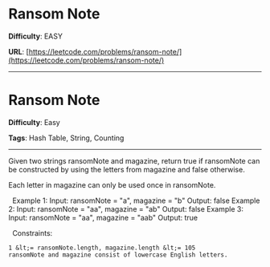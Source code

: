 # Ransom Note

**Difficulty**: EASY

**URL**: [https://leetcode.com/problems/ransom-note/](https://leetcode.com/problems/ransom-note/)

---

# Ransom Note

**Difficulty**: Easy

**Tags**: Hash Table, String, Counting

---

Given two strings ransomNote and magazine, return true if ransomNote can be constructed by using the letters from magazine and false otherwise.

Each letter in magazine can only be used once in ransomNote.

&nbsp;
Example 1:
Input: ransomNote = "a", magazine = "b"
Output: false
Example 2:
Input: ransomNote = "aa", magazine = "ab"
Output: false
Example 3:
Input: ransomNote = "aa", magazine = "aab"
Output: true

&nbsp;
Constraints:


	1 &lt;= ransomNote.length, magazine.length &lt;= 105
	ransomNote and magazine consist of lowercase English letters.



